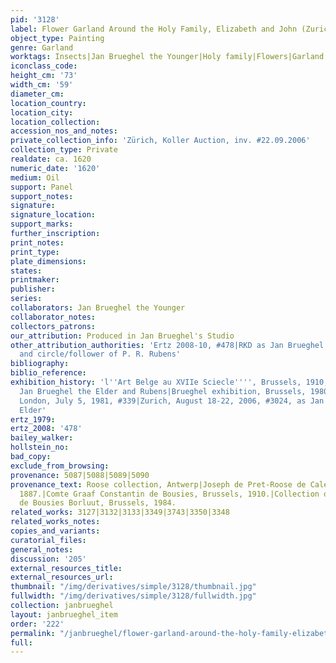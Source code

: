 ```yaml
---
pid: '3128'
label: Flower Garland Around the Holy Family, Elizabeth and John (Zurich)
object_type: Painting
genre: Garland
worktags: Insects|Jan Brueghel the Younger|Holy family|Flowers|Garland
iconclass_code:
height_cm: '73'
width_cm: '59'
diameter_cm:
location_country:
location_city:
location_collection:
accession_nos_and_notes:
private_collection_info: 'Zürich, Koller Auction, inv. #22.09.2006'
collection_type: Private
realdate: ca. 1620
numeric_date: '1620'
medium: Oil
support: Panel
support_notes:
signature:
signature_location:
support_marks:
further_inscription:
print_notes:
print_type:
plate_dimensions:
states:
printmaker:
publisher:
series:
collaborators: Jan Brueghel the Younger
collaborator_notes:
collectors_patrons:
our_attribution: Produced in Jan Brueghel's Studio
other_attribution_authorities: 'Ertz 2008-10, #478|RKD as Jan Brueghel the Younger
  and circle/follower of P. R. Rubens'
bibliography:
biblio_reference:
exhibition_history: 'l''Art Belge au XVIIe Sciecle'''', Brussels, 1910, cat. 15 as
  Jan Brueghel the Elder and Rubens|Brueghel exhibition, Brussels, 1980, cat. 173|Sotheby''s,
  London, July 5, 1981, #339|Zurich, August 18-22, 2006, #3024, as Jan Brueghel the
  Elder'
ertz_1979:
ertz_2008: '478'
bailey_walker:
hollstein_no:
bad_copy:
exclude_from_browsing:
provenance: 5087|5088|5089|5090
provenance_text: Roose collection, Antwerp|Joseph de Pret-Roose de Calesbergh, Antwerp,
  1887.|Comte Graaf Constantin de Bousies, Brussels, 1910.|Collection of Baudouin
  de Bousies Borluut, Brussels, 1984.
related_works: 3127|3132|3133|3349|3743|3350|3348
related_works_notes:
copies_and_variants:
curatorial_files:
general_notes:
discussion: '205'
external_resources_title:
external_resources_url:
thumbnail: "/img/derivatives/simple/3128/thumbnail.jpg"
fullwidth: "/img/derivatives/simple/3128/fullwidth.jpg"
collection: janbrueghel
layout: janbrueghel_item
order: '222'
permalink: "/janbrueghel/flower-garland-around-the-holy-family-elizabeth-and-john-zurich"
full:
---
```

